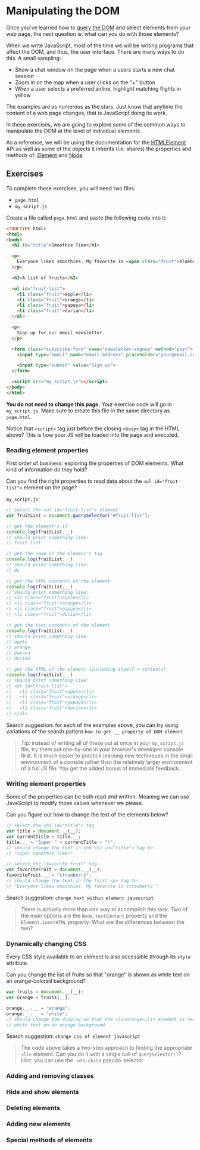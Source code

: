 # Manipulating the DOM

Once you've learned how to [query the DOM](../querying_the_dom) and select
elements from your web page, the next question is: what can you do with those
elements?

When we write JavaScript, most of the time we will be writing programs that
affect the DOM, and thus, the user interface. There are many ways to do this. A
small sampling:

- Show a chat window on the page when a users starts a new chat session
- Zoom in on the map when a user clicks on the "+" button
- When a user selects a preferred airline, highlight matching flights in yellow

The examples are as numerous as the stars. Just know that anytime the content of
a web page changes, that is JavaScript doing its work.

In these exercises, we are going to explore some of the common ways to
manipulate the DOM at the level of individual elements.

As a reference, we will be using the documentation for the
[HTMLElement](https://developer.mozilla.org/en-US/docs/Web/API/HTMLElement) API
as well as some of the objects it inherits (i.e. shares) the properties and
methods of: [Element](https://developer.mozilla.org/en-US/docs/Web/API/Element)
and [Node](https://developer.mozilla.org/en-US/docs/Web/API/Node).

## Exercises

To complete these exercises, you will need two files:

- `page.html`
- `my_script.js`

Create a file called `page.html` and paste the following code into it:

```html
<!DOCTYPE html>
<html>
<body>
  <h1 id="title">Smoothie Time</h1>

  <p>
    Everyone likes smoothies. My favorite is <span class="fruit">blueberry</span>.
  </p>

  <h2>A list of fruits</h2>

  <ul id="fruit-list">
    <li class="fruit">apple</li>
    <li class="fruit">orange</li>
    <li class="fruit">papaya</li>
    <li class="fruit">durian</li>
  </ul>

  <p>
    Sign up for our email newsletter.
  </p>

  <form class="subscribe-form" name="newsletter-signup" method="post">
    <input type="email" name="email-address" placeholder="your@email.com">

    <input type="submit" value="Sign up">
  </form>

  <script src="my_script.js"></script>
</body>
</html>
```

**You do not need to change this page.** Your exercise code will go in
`my_script.js`. Make sure to create this file in the same directory as
`page.html`.

Notice that `<script>` tag just before the closing `<body>` tag in the HTML
above? This is how your JS will be loaded into the page and executed.

### Reading element properties

First order of business: exploring the properties of DOM elements. What kind of
information do they hold?

Can you find the right properties to read data about the `<ul id="fruit-list">`
element on the page?

`my_script.js`:

```javascript
// select the <ul id="fruit-list"> element
var fruitList = document.querySelector("#fruit-list");

// get the element's id
console.log(fruitList.__)
// should print something like:
// fruit-list

// get the name of the element's tag
console.log(fruitList.__)
// should print something like:
// UL

// get the HTML contents of the element
console.log(fruitList.__)
// should print something like:
// <li class="fruit">apple</li>
// <li class="fruit">orange</li>
// <li class="fruit">papaya</li>
// <li class="fruit">durian</li>

// get the text contents of the element
console.log(fruitList.__)
// should print something like:
// apple
// orange
// papaya
// durian

// get the HTML of the element (including itself + contents)
console.log(fruitList.__)
// should print something like:
// <ul id="fruit-list">
//   <li class="fruit">apple</li>
//   <li class="fruit">orange</li>
//   <li class="fruit">papaya</li>
//   <li class="fruit">durian</li>
// </ul>
```

Search suggestion: for each of the examples above, you can try using variations
of the search pattern `how to get __ property of DOM element`

> Tip: instead of writing all of these out at once in your `my_script.js` file,
> try them out one-by-one in your browser's developer console first. It is much
> easier to practice learning new techniques in the small environment of a
> console rather than the relatively larger environment of a full JS file. You
> get the added bonus of immediate feedback.

### Writing element properties

Some of the properties can be both read _and_ written. Meaning we can use
JavaScript to modify those values whenever we please.

Can you figure out how to change the text of the elements below?

```javascript
// select the <h1 id="title"> tag
var title = document.__(__);
var currentTitle = title.__;
title.__ = "Super " + currentTitle + "!";
// should change the text in the <h1 id="title"> tag to:
// "Super Smoothie Time!"

// select the "favorite fruit" tag
var favoriteFruit = document.__(__);
favoriteFruit.__ = "strawberry";
// should change the text in the first <p> tag to:
// "Everyone likes smoothies. My favorite is strawberry."
```

Search suggestion: `change text within element javascript`

> There is actually more than one way to accomplish this task. Two of the main
> options are the `Node.textContent` property and the `Element.innerHTML`
> property. What are the differences between the two?

### Dynamically changing CSS

Every CSS style available to an element is also accessible through its `style`
attribute.

Can you change the list of fruits so that "orange" is shown as white text on an
orange-colored background?

```javascript
var fruits = document.__(__);
var orange = fruits[__];

orange.__.__ = "orange";
orange.__.__ = "white";
// should change the display so that the <li>orange</li> element is rendered in
// white text on an orange background
```

Search suggestion: `change css of element javascript`

> The code above takes a two-step approach to finding the appropriate `<li>`
> element. Can you do it with a single call of `querySelector()`? Hint: you can
> use the `:nth-child` pseudo-selector.

### Adding and removing classes



### Hide and show elements

### Deleting elements

### Adding new elements

### Special methods of elements

